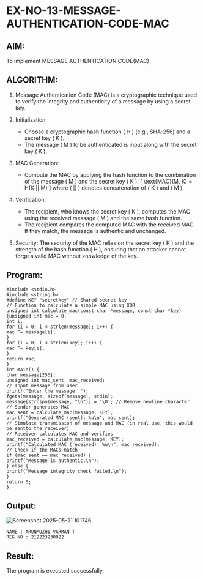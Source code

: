 # EX-NO-13-MESSAGE-AUTHENTICATION-CODE-MAC

## AIM:
To implement MESSAGE AUTHENTICATION CODE(MAC)

## ALGORITHM:

1. Message Authentication Code (MAC) is a cryptographic technique used to verify the integrity and authenticity of a message by using a secret key.

2. Initialization:
   - Choose a cryptographic hash function \( H \) (e.g., SHA-256) and a secret key \( K \).
   - The message \( M \) to be authenticated is input along with the secret key \( K \).

3. MAC Generation:
   - Compute the MAC by applying the hash function to the combination of the message \( M \) and the secret key \( K \): 
     \[
     \text{MAC}(M, K) = H(K || M)
     \]
     where \( || \) denotes concatenation of \( K \) and \( M \).

4. Verification:
   - The recipient, who knows the secret key \( K \), computes the MAC using the received message \( M \) and the same hash function.
   - The recipient compares the computed MAC with the received MAC. If they match, the message is authentic and unchanged.

5. Security: The security of the MAC relies on the secret key \( K \) and the strength of the hash function \( H \), ensuring that an attacker cannot forge a valid MAC without knowledge of the key.

## Program:

```
#include <stdio.h>
#include <string.h>
#define KEY "secretkey" // Shared secret key
// Function to calculate a simple MAC using XOR
unsigned int calculate_mac(const char *message, const char *key) {unsigned int mac = 0;
int i;
for (i = 0; i < strlen(message); i++) {
mac ^= message[i];
}
for (i = 0; i < strlen(key); i++) {
mac ^= key[i];
}
return mac;
}
int main() {
char message[256];
unsigned int mac_sent, mac_received;
// Input message from user
printf("Enter the message: ");
fgets(message, sizeof(message), stdin);
message[strcspn(message, "\n")] = '\0'; // Remove newline character
// Sender generates MAC
mac_sent = calculate_mac(message, KEY);
printf("Generated MAC (sent): %u\n", mac_sent);
// Simulate transmission of message and MAC (in real use, this would be sentto the receiver)
// Receiver calculates MAC and verifies
mac_received = calculate_mac(message, KEY);
printf("Calculated MAC (received): %u\n", mac_received);
// Check if the MACs match
if (mac_sent == mac_received) {
printf("Message is authentic.\n");
} else {
printf("Message integrity check failed.\n");
}
return 0;
}
```

## Output:
![Screenshot 2025-05-21 101746](https://github.com/user-attachments/assets/ad28da17-2437-4474-b020-d36ed83b1ba5)

```
NAME : ARUNMOZHI VARMAN T
REG NO : 212223230022
```
## Result:
The program is executed successfully.
